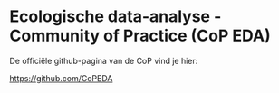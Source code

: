 # Ecologische data-analyse - Community of Practice (CoP EDA)

De officiële github-pagina van de CoP vind je hier: 

https://github.com/CoPEDA

